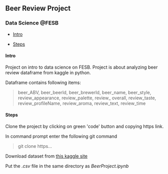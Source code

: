 ## Beer Review Project

### Data Science @FESB

- [Intro](#intro)

- [Steps](#steps)

#### Intro<a id="intro"></a>

Project on intro to data science on FESB.
Project is about analyzing beer review dataframe from kaggle in python.

Dataframe contains following items:

> beer_ABV, beer_beerId, beer_brewerId, beer_name, beer_style, review_appearance, review_palette, review_ overall, review_taste, review_profileName, review_aroma, review_text, review_time

#### Steps<a id="steps"></a>

Clone the project by clicking on green 'code' button and copying https link.

In command prompt enter the following git command

> git clone https...

Download dataset from [this kaggle site](https://www.kaggle.com/datasets/gauravharamkar/beer-data-analytics)

Put the *.csv* file in the same directory as *BeerProject.ipynb*
